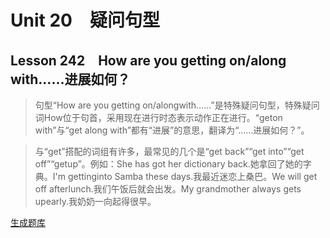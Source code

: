 ﻿ # Unit 20　疑问句型
 ## Lesson 242　How are you getting on/along with……进展如何？
 
> 句型“How are you getting on/alongwith……”是特殊疑问句型，特殊疑问词How位于句首，采用现在进行时态表示动作正在进行。“geton with”与“get along with”都有“进展”的意思，翻译为“……进展如何？”。

> 与“get”搭配的词组有许多，最常见的几个是“get back”“get into”“get off”“getup”。例如：She has got her dictionary back.她拿回了她的字典。I'm gettinginto Samba these days.我最近迷恋上桑巴。We will get off afterlunch.我们午饭后就会出发。My grandmother always gets upearly.我奶奶一向起得很早。


 [生成题库](./question/f242.json)